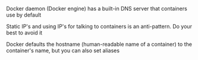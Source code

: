 

Docker daemon (Docker engine) has a built-in DNS server that containers use by default

Static IP's and using IP's for talking to containers is an anti-pattern. Do your best to avoid it

Docker defaults the hostname (human-readable name of a container) to the container's name, but you can also set aliases